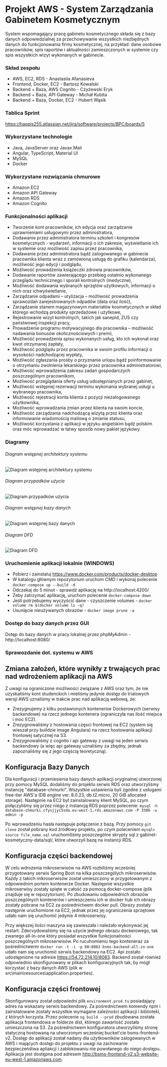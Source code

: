 # Projekt AWS - System Zarządzania Gabinetem Kosmetycznym

System wspomagający pracę gabinetu kosmetycznego składa się z bazy danych odpowiedzialnej za przechowywanie wszystkich niezbędnych danych do funkcjonowania firmy kosmetycznej, na przykład: dane osobowe pracowników, spis raportów i aktualności zamieszczonych w systemie czy spis wszystkich wizyt wykonanych w gabinecie. 

### Skład zespołu

- AWS, EC2, RDS                      - Anastasiia Afanasieva
- Frontend, Docker, EC2         - Bartosz Kowalski
- Backend + Baza, AWS Cognito   - Czyżewski Eryk
- Backend + Baza, API Gateway   - Michał Kubita
- Backend + Baza, Docker, EC2   - Hubert Wąsik
 
### Tablica Sprint
https://happis255.atlassian.net/jira/software/projects/BPC/boards/5

### Wykorzystane technologie

- Java, JavaServer oraz Javax.Mail
- Angular, TypeScript, Material UI
- MySQL
- Docker

### Wykorzystane rozwiązania chmurowe

- Amazon EC2
- Amazon API Gateway
- Amazon RDS
- Amazon Cognito

### Funkcjonalności aplikacji 

- Tworzenie kont pracowników, ich edycja oraz zarządzanie uprawnieniami usługowymi przez administratora,
- Dodawanie przez administratora terminu szkoleń i kongresów kosmetycznych - wydarzeń, informacji o ich zakresie, wyświetlanie ich w systemie oraz możliwość zapisu przez  pracownika,
- Dodawanie przez administratora bądź zalogowanego w gabinecie pracownika klienta wraz z zamówioną usługą do grafiku (kalendarza), możliwość jego edycji i podglądu,
- Możliwość prowadzenia książeczki zdrowia pracowników,
- Dodawanie raportów zawierającego przebieg ostatnio wykonanego przeglądu technicznego i sporali kontrolnych (medyczne),
- Możliwość dodawania wybranych sprzętów użytkowych, informacji o nich oraz ichwyświetlanie,
- Zarządzanie odpadami – utylizacja – możliwość prowadzenia sprawozdań zarejestrowanych odpadów (data oraz ilość),
- Zarządzanie stanem magazynowym materiałów kosmetycznych w skład którego wchodzą produkty sprzedażowe i użytkowe,
- Rejestrowanie wizyt kontrolnych, takich jak sanepid, ZUS czy państwowej inspekcji pracy,
- Prowadzenie programu motywacyjnego dla pracownika – możliwość nadawania bonusów okolicznościowych i premii,
- Możliwość prowadzenia spisu wykonanych usług, kto ich wykonał oraz kwot otrzymanej zapłaty,
- Możliwość podglądu przez pracownika w swoim profilu informacji o wysokości nadchodzącej wypłaty,
- Możliwość zgłaszania prośby o przyznanie urlopu bądź poinformowanie o otrzymaniu zwolnienia lekarskiego przez pracownika administratorowi,
- Możliwość wprowadzenia zakresu zadań gospodarczych poszczególnym pracownikom,
- Możliwość przeglądania oferty usług udostępnianych przez gabinet,
- Możliwość wstępnej rezerwacji terminu wykonania wybranej usługi u wybranego pracownika,
- Możliwość rejestracji konta klienta z pozycji niezalogowanego użytkownika,
- Możliwość wprowadzania zmian przez klienta na swoim koncie,
- Możliwość zarządzania nadchodzącą wizytą przez klienta oraz informowanie wiadomością mailową o zmianie statusu,
- Możliwość korzystania z aplikacji w języku angielskim bądź polskim oraz móc wprowadzać w łatwy sposób nowy pakiet językowy.

### Diagramy
###### Diagram wstępnej architektury systemu
![Diagram wstępnej architektury systemu](https://github.com/Happis255/projekt_chmury_2021-2022/blob/master/diagramy/wstepna_architektura_systemu.PNG)

###### Diagram przypadków użycia
![Diagram przypadków użycia](https://github.com/Happis255/projekt_chmury_2021-2022/blob/master/diagramy/diagram_przypadkow_uzycia.PNG)

###### Diagram wstępnej bazy danych
![Diagram wstępnej bazy danych](https://github.com/Happis255/projekt_chmury_2021-2022/blob/master/diagramy/wstepny_diagram_bd.PNG)

###### Diagram DFD
![Diagram DFD](https://github.com/Happis255/projekt_chmury_2021-2022/blob/master/diagramy/diagram_dfd.PNG)

### Uruchomienie aplikacji lokalnie (WINDOWS)
- Pobierz i zainstaluj https://www.docker.com/products/docker-desktop
- W katalogu głównym repozytorium uruchom CMD i wykonaj polecenie `docker-compose up --build -d`
- Odczekaj do 5 minut - sprawdź aplikację na http://localhost:4200/
- Żeby zatrzymać aplikację, uruchom polecenie `docker-compose down`
- Jeśli potrzebujemy wyczyścić dane - czyszczenie volumes - `docker volume rm $(docker volume ls -q)`
- Usunięcie nieużywanych obrazów - `docker image prune -a`

### Dostęp do bazy danych przez GUI
Dotęp do bazy danych w pracy lokalnej przez phpMyAdmin - http://localhost:8080/

### Sprawozdanie dot. systemu w AWS

## Zmiana założeń, które wynikły z trwających prac nad wdrożeniem aplikacji na AWS

Z uwagi na ograniczone możliwości związane z AWS oraz tym, że nie uzyskaliśmy kont studenckich i mieliśmy jedynie dostęp do trialowych wersji AWS uznaliśmy w trakcie prac nad aplikacją webową, że:
- Zrezygnujemy z kilku postawionych kontenerów Dockerowych (serwisy backendowe) na rzecz jednego kontenera (ograniczyła nas ilość miejsca i moc EC2).
- Zrezygnowaliśmy z hostowania częsci frontowej na EC2 (system się wieszał przy buildzie image Angulara) na rzecz hostowania aplikacji frontowej satycznej na S3.
- Zrezygnowaliśmy z cognito i api gateway z uwagi na jeden serwis backendowy (a więc api gateway uznaliśmy za zbędny, jednak zapoznaliśmy się z jego częścią teoretyczną).

## Konfiguracja Bazy Danych

Dla konfiguracji i przeniesienia bazy danych aplikacji oryginalnej utworzonej przy pomocy MySQL dodaliśmy do projektu serwis RDS oraz utworzyliśmy instancję "database-chmurki". Wszystkie ustawienia byli zgodne z usługami free-tier AWS'a (DB engine ver. 8.0.23, db.t2.micro, 20 GiB allocated storage). Następnie na EC2 był zainstalowany klient MySQL, po czym połączyliśmy się przez niego z instancją RDS poprzez polecenie:
`mysql -h database-chmurki.cfysjjyc5sda.eu-west-1.rds.amazonaws.com -P 3306 -u admin -p`

Po wprowadzeniu hasła następuje połączenie z bazą. Przy pomocy `git clone` został pobrany kod źródłowy projektu, po czym poleceniem
`mysql> source file_name.sql` uruchomiliśmy poszczególne skrypty sql z gabinet-kosmetyczny-data/sql/, które utworzyli bazę na instancji RDS.

## Konfiguracja części backendowej

W celu wdrożenia mikroserwisów na AWS rozbiliśmy wcześniej przygotowany serwis Spring Boot na kilka poszczególych mikroserwisów. Każdy z takich mikroserwisów został umieszczony w przygotowanym z odpowiednim portem kontenerze Docker. Następnie wszystkie mikroserwisy zostały spięte w całość za pomocą docker-compose (plik znajduje się w repozytorium). Po zbudowaniu odpowiednich obrazów poszczególnych kontenerów i umieszczeniu ich w docker hub ich obrazy zostały pobrane na EC2 za pośrednictwem docker pull. Obrazy zostały następnie uruchomione na EC2, jednak przez jej ograniczenia sprzętowe udało nam się uruchomić jedynie 4 mikroserwisy. 

Przy większej ilości maszyna się zawieszała i należało wykonywać jej restart. Zdecvydowaliśmy się na użycie jednego obrazu dockerowego, tak zwanego all-in-one który posiadał wszystkie funkcjonalności poszczególnych mikroserwisów. Po rucuhomieniu tego konteneraz za pośrednictwerm `docker run -t -i -p 80:8083 bsms-backend-all-in-one` udało nam się uruchomić serwis backendowy na EC2. Api zostało udostępnione na adresie https://54.72.214.10/8083. Backend został również odpowiednio skonfigurowany w plikach konfiguracyjnych tak, by mógł korzystać z bazy danych AWS (plik w src\main\resources\application.properties).

## Konfiguracja części frontowej

Skonfigurowany został odpowiedni plik `environment.prod.ts` posiadający adres na wskazany serwis backendowy. Za pośrednictwem komendy npm i zainstalowane zostały wszystkie wymagane zależności aplikacji i biblioteki, z których korzysta. Przez polecenie `ng build --prod` zbudowana została aplikacja frontendowa w folderze dist, którego zawartość została umieszczona na S3. Za pośrednictwem konfiguratora utworzyliśmy stronę statyczną hostowaną na utworzonym wcześniej bucket'cie bsms-frontend-v2. Dostęp do aplikacji został nadany dla użytkowników zalogowanych w AWS i mających dostęp do projektu z uwagi na zachowanie bezpieczeńśtwa apliakcji i zablokowaniu nie powołanego do niego dostępu. Aplikacja jest dostępna pod adresem http://bsms-frontend-v2.s3-website-eu-west-1.amazonaws.com. 
